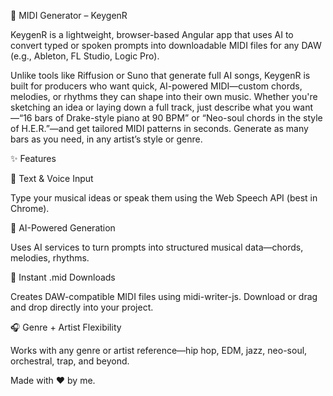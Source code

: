 🎹 MIDI Generator – KeygenR

KeygenR is a lightweight, browser-based Angular app that uses AI to convert typed or spoken prompts into downloadable MIDI files for any DAW (e.g., Ableton, FL Studio, Logic Pro).

Unlike tools like Riffusion or Suno that generate full AI songs, KeygenR is built for producers who want quick, AI-powered MIDI—custom chords, melodies, or rhythms they can shape into their own music. Whether you're sketching an idea or laying down a full track, just describe what you want—“16 bars of Drake-style piano at 90 BPM” or “Neo-soul chords in the style of H.E.R.”—and get tailored MIDI patterns in seconds. Generate as many bars as you need, in any artist’s style or genre.

✨ Features

🎤 Text & Voice Input

Type your musical ideas or speak them using the Web Speech API (best in Chrome).

🤖 AI-Powered Generation

Uses AI services to turn prompts into structured musical data—chords, melodies, rhythms.

🎼 Instant .mid Downloads

Creates DAW-compatible MIDI files using midi-writer-js. Download or drag and drop directly into your project.

🎧 Genre + Artist Flexibility

Works with any genre or artist reference—hip hop, EDM, jazz, neo-soul, orchestral, trap, and beyond.

Made with ❤️ by me.
